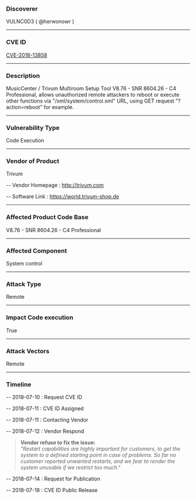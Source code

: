 ### Discoverer

VULNC0D3 ( @herwonowr )

---

### CVE ID

[CVE-2018-13858](https://cve.mitre.org/cgi-bin/cvename.cgi?name=CVE-2018-13858)

---

### Description

MusicCenter / Trivum Multiroom Setup Tool V8.76 - SNR 8604.26 - C4 Professional, allows unauthorized remote attackers to reboot or execute other functions via "/xml/system/control.xml" URL, using GET request "?action=reboot" for example.

---

### Vulnerability Type

Code Execution

---

### Vendor of Product

Trivum

-- Vendor Homepage : http://trivum.com

-- Software Link : https://world.trivum-shop.de

---

### Affected Product Code Base

V8.76 - SNR 8604.26 - C4 Professional

---

### Affected Component

System control

---

### Attack Type

Remote

---

### Impact Code execution

True

---

### Attack Vectors

Remote

---

### Timeline

-- 2018-07-10 : Request CVE ID

-- 2018-07-11 : CVE ID Assigned

-- 2018-07-11 : Contacting Vendor

-- 2018-07-12 : Vendor Respond

> **Vendor refuse to fix the issue:** <br/>_"Restart capabilities are highly important for customers, to get the system to a defined starting point in case of problems. So far no customer reported unwanted restarts, and we fear to render the system unusable if we restrict too much."_

-- 2018-07-14 : Request for Publication

-- 2018-07-18 : CVE ID Public Release
